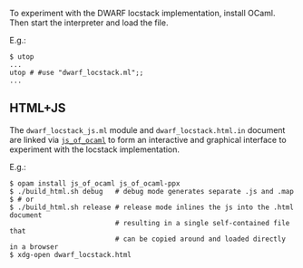 To experiment with the DWARF locstack implementation, install OCaml.
Then start the interpreter and load the file.

E.g.:

```
$ utop
...
utop # #use "dwarf_locstack.ml";;
...
```

## HTML+JS

The `dwarf_locstack_js.ml` module and `dwarf_locstack.html.in` document are
linked via [`js_of_ocaml`](https://github.com/ocsigen/js_of_ocaml) to form an
interactive and graphical interface to experiment with the locstack
implementation.

E.g.:

```
$ opam install js_of_ocaml js_of_ocaml-ppx
$ ./build_html.sh debug   # debug mode generates separate .js and .map
$ # or
$ ./build_html.sh release # release mode inlines the js into the .html document
                          # resulting in a single self-contained file that
                          # can be copied around and loaded directly in a browser
$ xdg-open dwarf_locstack.html
```
